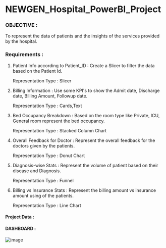 # NEWGEN_Hospital_PowerBI_Project

<h3>OBJECTIVE : </h3>
    To represent the data of patients and the insights of the services provided by the hospital.

<h3>Requirements : </h3>

1. Patient Info according to Patient_ID : Create a Slicer to filter the data based on the Patient Id.
    
    Representation Type : Slicer
        
2. Billing Information : Use some KPI's to show the Admit date, Discharge date, Billing Amount, Followup date.

   Representation Type : Cards,Text

4. Bed Occupancy Breakdown : Based on the room type like Private, ICU, General room represent the bed occupancy.

   Representation Type : Stacked Column Chart

6. Overall Feedback for Doctor : Represent the overall feedback for the doctors given by the patients.

   Representation Type : Donut Chart

8. Diagnosis-wise Stats : Represent the volume of patient based on their disease and Diagnosis.

   Representation Type : Funnel
  
10. Billing vs Insurance Stats : Represent the billing amount vs insurance amount using of the patients.

    Representation Type : Line Chart

<h4>Project Data : </h4><a href=""></a>

<h4>DASHBOARD : </h4>

![image](https://github.com/user-attachments/assets/f85a04f3-8db6-43d2-8298-3d22a080781d)

     

